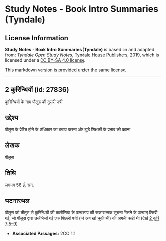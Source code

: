 # Study Notes - Book Intro Summaries (Tyndale)

## License Information

**Study Notes - Book Intro Summaries (Tyndale)** is based on and adapted from: _Tyndale Open Study Notes_, [Tyndale House Publishers](https://tyndaleopenresources.com/), 2019, which is licensed under a [CC BY-SA 4.0 license](https://creativecommons.org/licenses/by-sa/4.0/legalcode.en).

This markdown version is provided under the same license.



--------------------------------

## 2 कुरिन्थियों (id: 27836)

कुरिन्थियों के नाम पौलुस की दूसरी पत्री

उद्देश्य
--------

पौलुस के प्रेरित होने के अधिकार का बचाव करना और झूठे शिक्षकों के प्रभाव को दबाना

लेखक
----

पौलुस

तिथि
----

लगभग 56 ई. सन्.

घटनास्थल
--------

पौलुस को तीतुस से कुरिन्थियों की कलीसिया के पश्चाताप की सकारात्मक सूचना मिलने के पश्चात् लिखी गई, जो पौलुस द्वारा उन्हें भेजी गई एक पिछली पत्री (जो अब खो चुकी थी) की अगली कड़ी थी (देखें [2 कुरि 7:5–9](https://ref.ly/2Cor7:5-2Cor7:9))

* **Associated Passages:** 2CO 1:1


